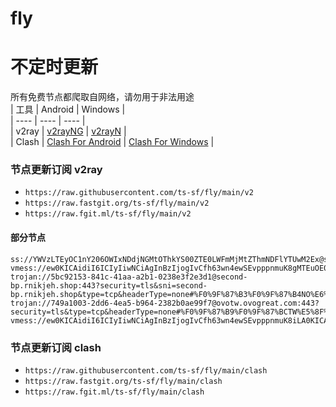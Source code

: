 # fly
# 不定时更新
所有免费节点都爬取自网络，请勿用于非法用途  
|  工具  | Android  | Windows  |  
|  ----  | ----   | ----  |  
| v2ray  | [v2rayNG](https://github.com/2dust/v2rayNG/releases) | [v2rayN](https://github.com/2dust/v2rayN/releases) |  
| Clash  | [Clash For Android](https://github.com/Kr328/ClashForAndroid/releases) | [Clash For Windows](https://github.com/Fndroid/clash_for_windows_pkg/releases) | 
  
### 节点更新订阅  v2ray
- `https://raw.githubusercontent.com/ts-sf/fly/main/v2`  
- `https://raw.fastgit.org/ts-sf/fly/main/v2`  
- `https://raw.fgit.ml/ts-sf/fly/main/v2`  
#### 部分节点  
``` 
ss://YWVzLTEyOC1nY206OWIxNDdjNGMtOThkYS00ZTE0LWFmMjMtZThmNDFlYTUwM2Ex@sg.nicednss.xyz:32178#%F0%9F%87%AE%F0%9F%87%B3IN%E5%8D%B0%E5%BA%A6
vmess://ew0KICAidiI6ICIyIiwNCiAgInBzIjogIvCfh63wn4ewSEvpppnmuK8gMTEuOE0vcyIsDQogICJhZGQiOiAiaGtna2diLjc2ODk4MTAyLnh5eiIsDQogICJwb3J0IjogIjIwODIiLA0KICAiaWQiOiAiNzhmZDQxZTUtMzQ2YS0zYmY0LWI5NDItYmUwZmFkNzExOTc5IiwNCiAgImFpZCI6ICIwIiwNCiAgInNjeSI6ICJhdXRvIiwNCiAgIm5ldCI6ICJ3cyIsDQogICJ0eXBlIjogIm5vbmUiLA0KICAiaG9zdCI6ICJoa2cuNzY4OTgxMDIueHl6IiwNCiAgInBhdGgiOiAiL2Z1bnNkZnJoIiwNCiAgInRscyI6ICIiLA0KICAic25pIjogIiIsDQogICJhbHBuIjogIiIsDQogICJmcCI6ICIiDQp9
trojan://5bc92153-841c-41aa-a2b1-0238e3f2e3d1@second-bp.rnikjeh.shop:443?security=tls&sni=second-bp.rnikjeh.shop&type=tcp&headerType=none#%F0%9F%87%B3%F0%9F%87%B4NO%E6%8C%AA%E5%A8%81
trojan://749a1003-2dd6-4ea5-b964-2382b0ae99f7@ovotw.ovogreat.com:443?security=tls&type=tcp&headerType=none#%F0%9F%87%B9%F0%9F%87%BCTW%E5%8F%B0%E6%B9%BE%209.8M%2Fs
vmess://ew0KICAidiI6ICIyIiwNCiAgInBzIjogIvCfh63wn4ewSEvpppnmuK8iLA0KICAiYWRkIjogIjQzLjE1NC4xMTcuMTc4IiwNCiAgInBvcnQiOiAiNTg2MDIiLA0KICAiaWQiOiAiNjk3ZDI0ZWItYjdmNi00NWNhLWJjMjAtYWY3OGU3OWMwYjBkIiwNCiAgImFpZCI6ICIwIiwNCiAgInNjeSI6ICJhdXRvIiwNCiAgIm5ldCI6ICJ0Y3AiLA0KICAidHlwZSI6ICJub25lIiwNCiAgImhvc3QiOiAi8J+HrfCfh7BIS+mmmea4ryh5b3V0dWJl6Zi/5Lyf56eR5oqAMikiLA0KICAicGF0aCI6ICIvIiwNCiAgInRscyI6ICIiLA0KICAic25pIjogIiIsDQogICJhbHBuIjogIiIsDQogICJmcCI6ICIiDQp9
```
### 节点更新订阅  clash
- `https://raw.githubusercontent.com/ts-sf/fly/main/clash`  
- `https://raw.fastgit.org/ts-sf/fly/main/clash`  
- `https://raw.fgit.ml/ts-sf/fly/main/clash`  
